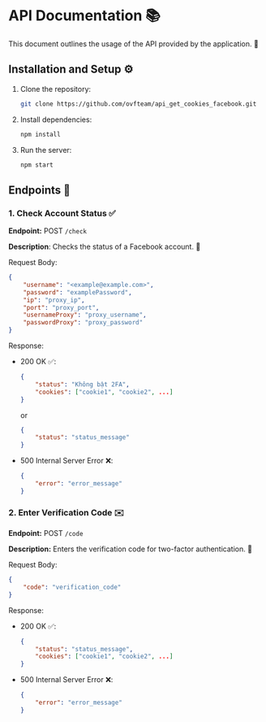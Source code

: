 # API Documentation 📚

This document outlines the usage of the API provided by the application. 🚀

## Installation and Setup ⚙️

1. Clone the repository:

    ```bash
    git clone https://github.com/ovfteam/api_get_cookies_facebook.git
    ```

2. Install dependencies:

    ```bash
    npm install
    ```

3. Run the server:

    ```bash
    npm start
    ```

## Endpoints 📍

### 1. Check Account Status ✅

**Endpoint:** POST `/check`

**Description**: Checks the status of a Facebook account. 📲

Request Body:

```json
{
    "username": "<example@example.com>",
    "password": "examplePassword",
    "ip": "proxy_ip",
    "port": "proxy_port",
    "usernameProxy": "proxy_username",
    "passwordProxy": "proxy_password"
}
```

Response:

- 200 OK ✅:

    ```json
    {
        "status": "Không bật 2FA",
        "cookies": ["cookie1", "cookie2", ...]
    }
    ```

    or

    ```json
    {
        "status": "status_message"
    }
    ```

- 500 Internal Server Error ❌:

    ```json
    {
        "error": "error_message"
    }
    ```

### 2. Enter Verification Code ✉️

**Endpoint:** POST `/code`

**Description:** Enters the verification code for two-factor authentication. 🔐

Request Body:

```json
{
    "code": "verification_code"
}
```

Response:

- 200 OK ✅:

    ```json
    {
        "status": "status_message",
        "cookies": ["cookie1", "cookie2", ...]
    }
    ```

- 500 Internal Server Error ❌:

    ```json
    {
        "error": "error_message"
    }
    ```
